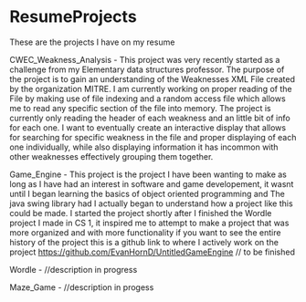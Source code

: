 # ResumeProjects
These are the projects I have on my resume

CWEC_Weakness_Analysis -
This project was very recently started as a challenge from my Elementary data structures professor.
The purpose of the project is to gain an understanding of the Weaknesses XML File created by the organization MITRE.
I am currently working on proper reading of the File by making use of file indexing and a random access file which allows me to read any specific section of the file into memory.
The project is currently only reading the header of each weakness and an little bit of info for each one.
I want to eventually create an interactive display that allows for searching for specific weakness in the file and proper displaying of each one individually, while also displaying information it has incommon with other weaknesses effectively grouping them together.

Game_Engine -
This project is the project I have been wanting to make as long as I have had an interest in software and game developement, it wasnt until I began learning the basics of object oriented programming and The java swing library had I actually began to understand how a project like this could be made. 
I started the project shortly after I finished the Wordle project I made in CS 1, it inspired me to attempt to make a project that was more organized and with more functionality 
if you want to see the entire history of the project this is a github link to where I actively work on the project https://github.com/EvanHornD/UntitledGameEngine
// to be finished

Wordle -
//description in progress

Maze_Game -
//description in progess

